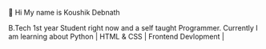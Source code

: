 👋 Hi My name is Koushik Debnath

 B.Tech 1st year Student right now and a self taught Programmer. Currently I am learning about Python | HTML & CSS | Frontend Devlopment | 
 
